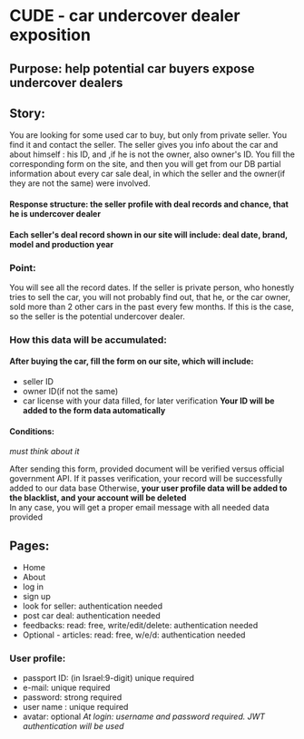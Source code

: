 # CUDE - car undercover dealer exposition

## Purpose: help potential car buyers expose undercover dealers

## Story:

You are looking for some used car to buy, but only from private seller. You find it and contact the seller. The seller gives you info about the car and about himself : his ID, and ,if he is not the owner, also owner's ID. You fill the corresponding form on the site, and then you will get from our DB partial information about every car sale deal, in which the seller and the owner(if they are not the same) were involved.

#### Response structure: the seller profile with deal records and chance, that he is undercover dealer

#### Each seller's deal record shown in our site will include: deal date, brand, model and production year

### Point:

You will see all the record dates. If the seller is private person, who honestly tries to sell the car, you will not probably find out, that he, or the car owner, sold more than 2 other cars in the past every few months. If this is the case, so the seller is the potential undercover dealer.

### How this data will be accumulated:

#### After buying the car, fill the form on our site, which will include:

- seller ID
- owner ID(if not the same)
- car license with your data filled, for later verification
  **Your ID will be added to the form data automatically**

#### Conditions:

_must think about it_

After sending this form, provided document will be verified versus official government API. If it passes verification, your record will be successfully added to our data base
Otherwise, **your user profile data will be added to the blacklist, and your account will be deleted**  
 In any case, you will get a proper email message with all needed data provided

## Pages:

- Home
- About
- log in
- sign up
- look for seller: authentication needed
- post car deal: authentication needed
- feedbacks: read: free, write/edit/delete: authentication needed
- Optional - articles: read: free, w/e/d: authentication needed

### User profile:

- passport ID: (in Israel:9-digit) unique required
- e-mail: unique required
- password: strong required
- user name : unique required
- avatar: optional
  _At login: username and password required. JWT authentication will be used_
